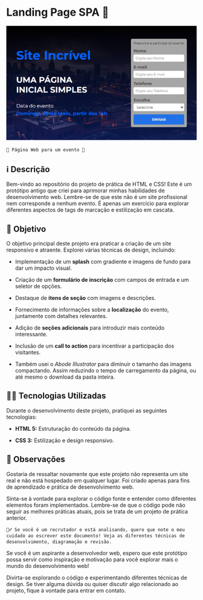 # Landing Page SPA 🚀
![Preview do Projeto](https://github.com/andreriffen/evento-spa/blob/9795f7f935531be4ea669d98ea4d7e3ca5b2ab0f/preview.jpg)

    📅 Página Web para um evento 📆

## ℹ️ Descrição

Bem-vindo ao repositório do projeto de prática de HTML e CSS! Este é um protótipo antigo que criei para aprimorar minhas habilidades de desenvolvimento web. Lembre-se de que este não é um site profissional nem corresponde a nenhum evento. É apenas um exercício para explorar diferentes aspectos de tags de marcação e estilização em cascata.

## 🎯 Objetivo

O objetivo principal deste projeto era praticar a criação de um site responsivo e atraente. Explorei várias técnicas de design, incluindo:

- Implementação de um **splash** com gradiente e imagens de fundo para dar um impacto visual.
- Criação de um **formulário de inscrição** com campos de entrada e um seletor de opções.
- Destaque de **itens de seção** com imagens e descrições.
- Fornecimento de informações sobre a **localização** do evento, juntamente com detalhes relevantes.
- Adição de **seções adicionais** para introduzir mais conteúdo interessante.
- Inclusão de um **call to action** para incentivar a participação dos visitantes.

- Também usei o *Abode Illustrator* para diminuir o tamanho das imagens compactando. Assim reduzindo o tempo de carregamento da página, ou até mesmo o download da pasta inteira.

## 👨‍💻 Tecnologias Utilizadas

Durante o desenvolvimento deste projeto, pratiquei as seguintes tecnologias:

- **HTML 5:** Estruturação do conteúdo da página.

- **CSS 3:** Estilização e design responsivo.

## 💬 Observações

Gostaria de ressaltar novamente que este projeto não representa um site real e não está hospedado em qualquer lugar. Foi criado apenas para fins de aprendizado e prática de desenvolvimento web.

Sinta-se à vontade para explorar o código fonte e entender como diferentes elementos foram implementados. Lembre-se de que o código pode não seguir as melhores práticas atuais, pois se trata de um projeto de prática anterior.

    🙋‍♂️ Se você é um recrutador e está analisando, quero que note o meu cuidado ao escrever este documento! Veja as diferentes técnicas de desenvolvimento, diagramação e revisão.

Se você é um aspirante a desenvolvedor web, espero que este protótipo possa servir como inspiração e motivação para você explorar mais o mundo do desenvolvimento web!

Divirta-se explorando o código e experimentando diferentes técnicas de design. Se tiver alguma dúvida ou quiser discutir algo relacionado ao projeto, fique à vontade para entrar em contato.
